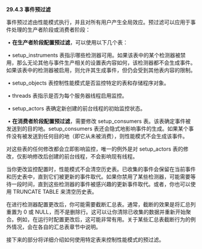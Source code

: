 **29.4.3 事件预过滤**



事件预过滤由性能模式执行，并且对所有用户产生全局效应。预过滤可以应用于事件处理的生产者阶段或消费者阶段：



​	•	**在生产者阶段配置预过滤**，可以使用以下几个表：

​	•	setup_instruments 表指示哪些检测器可用。如果该表中的某个检测器被禁用，那么无论其他与事件生产相关的设置表内容如何，该检测器都不会生成事件。如果该表中的检测器被启用，则允许其生成事件，但仍会受到其他表内容的限制。

​	•	setup_objects 表控制性能模式是否监控特定的表和存储程序对象。

​	•	threads 表指示是否为每个服务器线程启用监控。

​	•	setup_actors 表确定新创建的前台线程的初始监控状态。

​	•	**在消费者阶段配置预过滤**，需要修改 setup_consumers 表。该表确定事件被发送到的目的地。setup_consumers 表还会隐式地影响事件的生成。如果某个事件没有被发送到任何目的地（即它从未被消费），则性能模式不会生成该事件。



对这些表的任何修改都会立即影响监控，唯一的例外是对 setup_actors 表的修改，仅影响修改后创建的前台线程，不会影响现有线程。



当你更改监控配置时，性能模式不会清空历史表。已收集的事件会保留在当前事件和历史表中，直到它们被更新的事件取代。如果你禁用了某些检测器，可能需要等待一段时间，直到这些检测器的事件被感兴趣的更新事件取代。或者，你也可以使用 TRUNCATE TABLE 来清空历史表。



在进行检测器配置更改后，你可能需要截断汇总表。通常，截断的效果是将汇总列重置为 0 或 NULL，而不是删除行。这可以让你清除已收集的数据并重新开始聚合。例如，在运行时配置更改后，这可能非常有用。关于某些汇总表截断行为的例外情况，会在各自的汇总表章节中说明。



接下来的部分将详细介绍如何使用特定表来控制性能模式的预过滤。